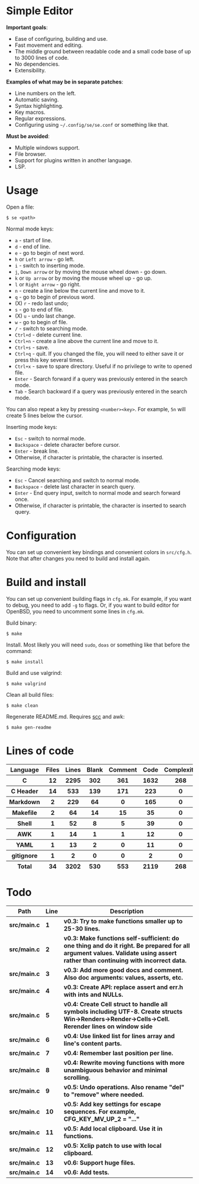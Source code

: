 # Simple Editor

**Important goals**:

- Ease of configuring, building and use.
- Fast movement and editing.
- The middle ground between readable code and a small code base of up to 3000 lines of code.
- No dependencies.
- Extensibility.

**Examples of what may be in separate patches**:

- Line numbers on the left.
- Automatic saving.
- Syntax highlighting.
- Key macros.
- Regular expressions.
- Configuring using `~/.config/se/se.conf` or something like that.

**Must be avoided**:

- Multiple windows support.
- File browser.
- Support for plugins written in another language.
- LSP.

# Usage

Open a file:

```
$ se <path>
```

Normal mode keys:

- `a` - start of line.
- `d` - end of line.
- `e` - go to begin of next word.
- `h` or `Left arrow` - go left.
- `i` - switch to inserting mode.
- `j`, `Down arrow` or by moving the mouse wheel down - go down.
- `k` or `Up arrow` or by moving the mouse wheel up - go up.
- `l` or `Right arrow` - go right.
- `n` - create a line below the current line and move to it.
- `q` - go to begin of previous word.
- (X) `r` - redo last undo;
- `s` - go to end of file.
- (X) `u` - undo last change.
- `w` - go to begin of file.
- `/` - switch to searching mode.
- `Ctrl+d` - delete current line.
- `Ctrl+n` - create a line above the current line and move to it.
- `Ctrl+s` - save.
- `Ctrl+q` - quit. If you changed the file, you will need to either save it or press this key several times.
- `Ctrl+x` - save to spare directory. Useful if no privilege to write to opened file.
- `Enter` - Search forward if a query was previously entered in the search mode.
- `Tab` - Search backward if a query was previously entered in the search mode.

You can also repeat a key by pressing `<number><key>`. For example, `5n` will create 5 lines below the cursor.

Inserting mode keys:

- `Esc` - switch to normal mode.
- `Backspace` - delete character before cursor.
- `Enter` - break line.
- Otherwise, if character is printable, the character is inserted.

Searching mode keys:

- `Esc` - Cancel searching and switch to normal mode.
- `Backspace` - delete last character in search query.
- `Enter` - End query input, switch to normal mode and search forward once.
- Otherwise, if character is printable, the character is inserted to search query.

# Configuration

You can set up convenient key bindings and convenient colors in `src/cfg.h`. Note that after changes you need to build and install again.

# Build and install

You can set up convenient building flags in `cfg.mk`. For example, if you want to debug, you need to add `-g` to flags. Or, if you want to build editor for OpenBSD, you need to uncomment some lines in `cfg.mk`.

Build binary:

```
$ make
```

Install. Most likely you will need `sudo`, `doas` or something like that before the command:

```
$ make install
```

Build and use valgrind:

```
$ make valgrind
```

Clean all build files:

```
$ make clean
```

Regenerate README.md. Requires [scc](https://github.com/boyter/scc) and awk:

```
$ make gen-readme
```


# Lines of code

<table id="scc-table">
	<thead><tr>
		<th>Language</th>
		<th>Files</th>
		<th>Lines</th>
		<th>Blank</th>
		<th>Comment</th>
		<th>Code</th>
		<th>Complexity</th>
		<th>Bytes</th>
	</tr></thead>
	<tbody><tr>
		<th>C</th>
		<th>12</th>
		<th>2295</th>
		<th>302</th>
		<th>361</th>
		<th>1632</th>
		<th>268</th>
		<th>55119</th>
	</tr><tr>
		<th>C Header</th>
		<th>14</th>
		<th>533</th>
		<th>139</th>
		<th>171</th>
		<th>223</th>
		<th>0</th>
		<th>13193</th>
	</tr><tr>
		<th>Markdown</th>
		<th>2</th>
		<th>229</th>
		<th>64</th>
		<th>0</th>
		<th>165</th>
		<th>0</th>
		<th>6056</th>
	</tr><tr>
		<th>Makefile</th>
		<th>2</th>
		<th>64</th>
		<th>14</th>
		<th>15</th>
		<th>35</th>
		<th>0</th>
		<th>1393</th>
	</tr><tr>
		<th>Shell</th>
		<th>1</th>
		<th>52</th>
		<th>8</th>
		<th>5</th>
		<th>39</th>
		<th>0</th>
		<th>1008</th>
	</tr><tr>
		<th>AWK</th>
		<th>1</th>
		<th>14</th>
		<th>1</th>
		<th>1</th>
		<th>12</th>
		<th>0</th>
		<th>220</th>
	</tr><tr>
		<th>YAML</th>
		<th>1</th>
		<th>13</th>
		<th>2</th>
		<th>0</th>
		<th>11</th>
		<th>0</th>
		<th>261</th>
	</tr><tr>
		<th>gitignore</th>
		<th>1</th>
		<th>2</th>
		<th>0</th>
		<th>0</th>
		<th>2</th>
		<th>0</th>
		<th>11</th>
	</tr></tbody>
	<tfoot><tr>
		<th>Total</th>
		<th>34</th>
		<th>3202</th>
		<th>530</th>
		<th>553</th>
		<th>2119</th>
		<th>268</th>
    	<th>77261</th>
	</tr></tfoot>
	</table>

# Todo

|Path|Line|Description|
|-|-|-|
|**src/main.c**|**1**|**v0.3: Try to make functions smaller up to 25-30 lines.**|
|**src/main.c**|**2**|**v0.3: Make functions self-sufficient: do one thing and do it right. Be prepared for all argument values. Validate using assert rather than continuing with incorrect data.**|
|**src/main.c**|**3**|**v0.3: Add more good docs and comment. Also doc arguments: values, asserts, etc.**|
|**src/main.c**|**4**|**v0.3: Create API: replace assert and err.h with ints and NULLs.**|
|**src/main.c**|**5**|**v0.4: Create Cell struct to handle all symbols including UTF-8. Create structs Win->Renders->Render->Cells->Cell. Rerender lines on window side**|
|**src/main.c**|**6**|**v0.4: Use linked list for lines array and line's content parts.**|
|**src/main.c**|**7**|**v0.4: Remember last position per line.**|
|**src/main.c**|**8**|**v0.4: Rewrite moving functions with more unambiguous behavior and minimal scrolling.**|
|**src/main.c**|**9**|**v0.5: Undo operations. Also rename "del" to "remove" where needed.**|
|**src/main.c**|**10**|**v0.5: Add key settings for escape sequences. For example, CFG_KEY_MV_UP_2 = "..."**|
|**src/main.c**|**11**|**v0.5: Add local clipboard. Use it in functions.**|
|**src/main.c**|**12**|**v0.5: Xclip patch to use with local clipboard.**|
|**src/main.c**|**13**|**v0.6: Support huge files.**|
|**src/main.c**|**14**|**v0.6: Add tests.**|
